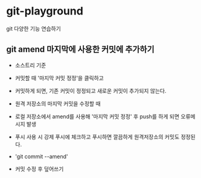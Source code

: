 # git-playground
git 다양한 기능 연습하기


## git amend 마지막에 사용한 커밋에 추가하기

- 소스트리 기준 
- 커밋할 때 '마지막 커밋 정정'을 클릭하고
- 커밋하게 되면, 기존 커밋이 정정되고 새로운 커밋이 추가되지 않는다.

- 원격 저장소의 마지막 커밋을 수정할 때
- 로컬 저장소에서 amend를 사용해 '마지막 커밋 정정' 후 push를 하게 되면 오류메시지 발생

- 푸시 사용 시 강제 푸시에 체크하고 푸시하면 깔끔하게 원격저장소의 커밋도 정정된다.

- 'git commit --amend'
- 커밋 수정 후 덮어쓰기
